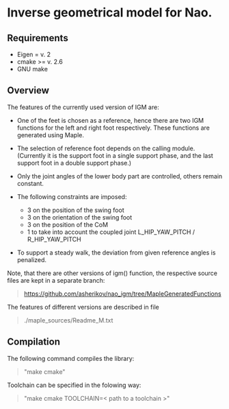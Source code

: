 # Inverse geometrical model for Nao.


## Requirements

* Eigen  = v. 2
* cmake >= v. 2.6
* GNU make



## Overview

The features of the currently used version of IGM are:

* One of the feet is chosen as a reference, hence there are
two IGM functions for the left and right foot respectively.
These functions are generated using Maple.

* The selection of reference foot depends on the calling module.
(Currently it is the support foot in a single support phase, and 
the last support foot in a double support phase.)

* Only the joint angles of the lower body part are controlled, 
others remain constant.

* The following constraints are imposed:
    * 3 on the position of the swing foot
    * 3 on the orientation of the swing foot
    * 3 on the position of the CoM
    * 1 to take into account the coupled joint L_HIP_YAW_PITCH / R_HIP_YAW_PITCH

* To support a steady walk, the deviation from given reference 
angles is penalized.


Note, that there are other versions of igm() function, the respective 
source files are kept in a separate branch: 

>   <https://github.com/asherikov/nao_igm/tree/MapleGeneratedFunctions>

The features of different versions are described in file 

>   ./maple_sources/Readme_M.txt



## Compilation

The following command compiles the library:

>   "make cmake"

Toolchain can be specified in the folowing way:

>   "make cmake TOOLCHAIN=< path to a toolchain >"
